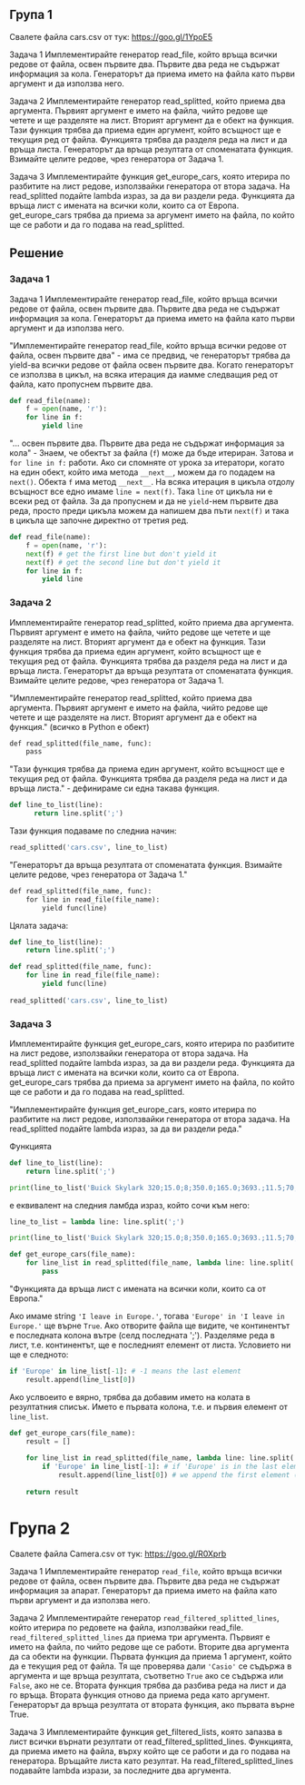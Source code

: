 
## Група 1
Свалете файла cars.csv от тук: https://goo.gl/1YpoE5
 
Задача 1
Имплементирайте генератор read_file, който връща всички редове от файла, освен първите два. Първите два реда не съдържат информация за кола. Генераторът да приема името на файла като първи аргумент и да използва него.
 
Задача 2
Имплементирайте генератор read_splitted, който приема два аргумента. Първият аргумент е името на файла, чийто редове ще четете и ще разделяте на лист. Вторият аргумент да е обект на функция. Тази функция трябва да приема един аргумент, който всъщност ще е текущия ред от файла. Функцията трябва да разделя реда на лист и да връща листа. Генераторът да връща резултата от споменатата функция. Взимайте целите редове, чрез генератора от Задача 1.
 
Задача 3
Имплементирайте функция get_europe_cars, която итерира по разбитите на лист редове, използвайки генератора от втора задача. На read_splitted подайте lambda израз, за да ви раздели реда. Функцията да връща лист с имената на всички коли, които са от Европа. get_europe_cars трябва да приема за аргумент името на файла, по който ще се работи и да го подава на read_splitted.

## Решение
### Задача 1
Задача 1
Имплементирайте генератор read_file, който връща всички редове от файла, освен първите два. Първите два реда не съдържат информация за кола. Генераторът да приема името на файла като първи аргумент и да използва него.

"Имплементирайте генератор read_file, който връща всички редове от файла, освен първите два" - има се предвид, че генераторът трябва да yield-ва всички редове от файла освен първите два. Когато генераторът се използва в цикъл, на всяка итерация да иамме следващия ред от файла, като пропуснем първите два.

```python
def read_file(name):
    f = open(name, 'r'):
    for line in f:
        yield line
```

"... освен първите два. Първите два реда не съдържат информация за кола" - Знаем, че обектът за файла (`f`) може да бъде итериран. Затова и `for line in f:` работи. Ако си спомняте от урока за итератори, когато на един обект, който има метода `__next__`, можем да го подадем на `next()`. Обекта `f` има метод `__next__`. На всяка итерация в цикъла отдолу всъщност все едно имаме `line = next(f)`. Така `line` от цикъла ни е всеки ред от файла. За да пропуснем и да не `yield`-нем първите два реда, просто преди цикъла можем да напишем два пъти `next(f)` и така в цикъла ще започне директно от третия ред.


```python
def read_file(name):
    f = open(name, 'r'):
    next(f) # get the first line but don't yield it
    next(f) # get the second line but don't yield it
    for line in f:
        yield line
```

### Задача 2
Имплементирайте генератор read_splitted, който приема два аргумента. Първият аргумент е името на файла, чийто редове ще четете и ще разделяте на лист. Вторият аргумент да е обект на функция. Тази функция трябва да приема един аргумент, който всъщност ще е текущия ред от файла. Функцията трябва да разделя реда на лист и да връща листа. Генераторът да връща резултата от споменатата функция. Взимайте целите редове, чрез генератора от Задача 1.


"Имплементирайте генератор read_splitted, който приема два аргумента. Първият аргумент е името на файла, чийто редове ще четете и ще разделяте на лист. Вторият аргумент да е обект на функция." (всичко в Python е обект)

```def
def read_splitted(file_name, func):
    pass
```

"Тази функция трябва да приема един аргумент, който всъщност ще е текущия ред от файла. Функцията трябва да разделя реда на лист и да връща листа." - дефинираме си една такава функция.

```python
def line_to_list(line):
      return line.split(';')
```

Тази функция подаваме по следниа начин:
```python
read_splitted('cars.csv', line_to_list)
```

"Генераторът да връща резултата от споменатата функция. Взимайте целите редове, чрез генератора от Задача 1."
```def
def read_splitted(file_name, func):
    for line in read_file(file_name):
        yield func(line)
```

Цялата задача:
```python
def line_to_list(line):
    return line.split(';')

def read_splitted(file_name, func):
    for line in read_file(file_name):
        yield func(line)
        
read_splitted('cars.csv', line_to_list)
```

### Задача 3
Имплементирайте функция get_europe_cars, която итерира по разбитите на лист редове, използвайки генератора от втора задача. На read_splitted подайте lambda израз, за да ви раздели реда. Функцията да връща лист с имената на всички коли, които са от Европа. get_europe_cars трябва да приема за аргумент името на файла, по който ще се работи и да го подава на read_splitted.

"Имплементирайте функция get_europe_cars, която итерира по разбитите на лист редове, използвайки генератора от втора задача. На read_splitted подайте lambda израз, за да ви раздели реда."

Функцията
```python
def line_to_list(line):
    return line.split(';')

print(line_to_list('Buick Skylark 320;15.0;8;350.0;165.0;3693.;11.5;70;US'))
```

е еквивалент на следния ламбда израз, който сочи към него:
```python
line_to_list = lambda line: line.split(';')

print(line_to_list('Buick Skylark 320;15.0;8;350.0;165.0;3693.;11.5;70;US'))
```

```python
def get_europe_cars(file_name):
    for line_list in read_splitted(file_name, lambda line: line.split(';')):
        pass
```

"Функцията да връща лист с имената на всички коли, които са от Европа."

Ако имаме string `'I leave in Europe.'`, тогава `'Europe' in 'I leave in Europe.'` ще върне `True`.
Ако отворите файла ще видите, че континентът е последната колона вътре (селд последната ';'). Разделяме реда в лист, т.е. континентът, ще е последният елемент от листа. Условието ни ще е следното:
```python
if 'Europe' in line_list[-1]: # -1 means the last element
    result.append(line_list[0])
```

Ако услвоеито е вярно, трябва да добавим името на колата в резултатния списък. Името е първата колона, т.е. и първия елемент от `line_list`. 


```python
def get_europe_cars(file_name):
    result = []
    
    for line_list in read_splitted(file_name, lambda line: line.split(';')):
        if 'Europe' in line_list[-1]: # if 'Europe' is in the last element (the origin)
            result.append(line_list[0]) # we append the first element (the name)
            
    return result
```

# Група 2
Свалете файла Camera.csv от тук: https://goo.gl/R0Xprb
 
Задача 1
Имплементирайте генератор `read_file`, който връща всички редове от файла, освен първите два. Първите два реда не съдържат информация за апарат. Генераторът да приема името на файла като първи аргумент и да използва него.
 
Задача 2
Имплементирайте генератор `read_filtered_splitted_lines`, който итерира по редовете на файла, използвайки read_file. `read_filtered_splitted_lines` да приема три аргумента. Първият е името на файла, по чийто редове ще се работи. Вторите два аргумента да са обекти на функции. Първата функция да приема 1 аргумент, който да е текущия ред от файла. Тя ще проверява дали `'Casio'` се съдържа в аргумента и ще връща резултата, съответно `True` ако се съдържа или `False`, ако не се. Втората функция трябва да разбива реда на лист и да го връща. Втората функция отново да приема реда като аргумент. Генераторът да връща резултата от втората функция, ако първата върне True.
 
Задача 3
Имплементирайте функция get_filtered_lists, която запазва в лист всички върнати резултати от read_filtered_splitted_lines. Функцията, да приема името на файла, върху който ще се работи и да го подава на генератора. Връщайте листа като резултат. На read_filtered_splitted_lines подавайте lambda изрази, за последните два аргумента.
